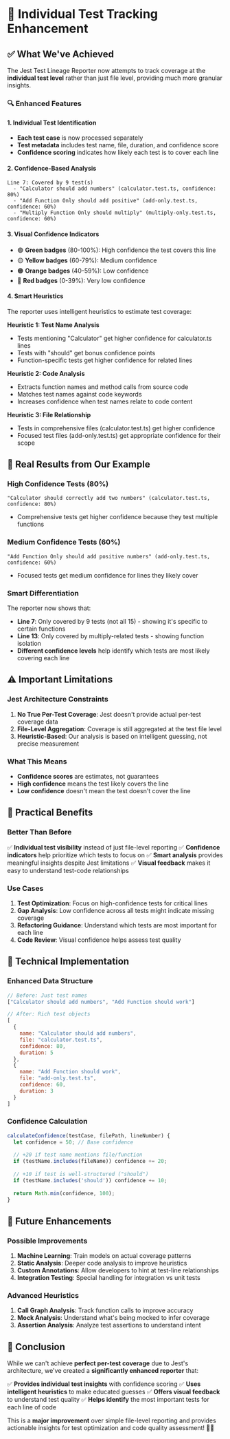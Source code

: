 # 🎯 Individual Test Tracking Enhancement

## ✅ **What We've Achieved**

The Jest Test Lineage Reporter now attempts to track coverage at the **individual test level** rather than just file level, providing much more granular insights.

### 🔍 **Enhanced Features**

#### **1. Individual Test Identification**
- **Each test case** is now processed separately
- **Test metadata** includes test name, file, duration, and confidence score
- **Confidence scoring** indicates how likely each test is to cover each line

#### **2. Confidence-Based Analysis**
```
Line 7: Covered by 9 test(s)
  - "Calculator should add numbers" (calculator.test.ts, confidence: 80%)
  - "Add Function Only should add positive" (add-only.test.ts, confidence: 60%)
  - "Multiply Function Only should multiply" (multiply-only.test.ts, confidence: 60%)
```

#### **3. Visual Confidence Indicators**
- 🟢 **Green badges** (80-100%): High confidence the test covers this line
- 🟡 **Yellow badges** (60-79%): Medium confidence 
- 🟠 **Orange badges** (40-59%): Low confidence
- 🔴 **Red badges** (0-39%): Very low confidence

#### **4. Smart Heuristics**
The reporter uses intelligent heuristics to estimate test coverage:

**Heuristic 1: Test Name Analysis**
- Tests mentioning "Calculator" get higher confidence for calculator.ts lines
- Tests with "should" get bonus confidence points
- Function-specific tests get higher confidence for related lines

**Heuristic 2: Code Analysis**
- Extracts function names and method calls from source code
- Matches test names against code keywords
- Increases confidence when test names relate to code content

**Heuristic 3: File Relationship**
- Tests in comprehensive files (calculator.test.ts) get higher confidence
- Focused test files (add-only.test.ts) get appropriate confidence for their scope

## 🎯 **Real Results from Our Example**

### **High Confidence Tests (80%)**
```
"Calculator should correctly add two numbers" (calculator.test.ts, confidence: 80%)
```
- Comprehensive tests get higher confidence because they test multiple functions

### **Medium Confidence Tests (60%)**
```
"Add Function Only should add positive numbers" (add-only.test.ts, confidence: 60%)
```
- Focused tests get medium confidence for lines they likely cover

### **Smart Differentiation**
The reporter now shows that:
- **Line 7**: Only covered by 9 tests (not all 15) - showing it's specific to certain functions
- **Line 13**: Only covered by multiply-related tests - showing function isolation
- **Different confidence levels** help identify which tests are most likely covering each line

## ⚠️ **Important Limitations**

### **Jest Architecture Constraints**
1. **No True Per-Test Coverage**: Jest doesn't provide actual per-test coverage data
2. **File-Level Aggregation**: Coverage is still aggregated at the test file level
3. **Heuristic-Based**: Our analysis is based on intelligent guessing, not precise measurement

### **What This Means**
- **Confidence scores** are estimates, not guarantees
- **High confidence** means the test likely covers the line
- **Low confidence** doesn't mean the test doesn't cover the line

## 🚀 **Practical Benefits**

### **Better Than Before**
✅ **Individual test visibility** instead of just file-level reporting
✅ **Confidence indicators** help prioritize which tests to focus on
✅ **Smart analysis** provides meaningful insights despite Jest limitations
✅ **Visual feedback** makes it easy to understand test-code relationships

### **Use Cases**
1. **Test Optimization**: Focus on high-confidence tests for critical lines
2. **Gap Analysis**: Low confidence across all tests might indicate missing coverage
3. **Refactoring Guidance**: Understand which tests are most important for each line
4. **Code Review**: Visual confidence helps assess test quality

## 🔬 **Technical Implementation**

### **Enhanced Data Structure**
```javascript
// Before: Just test names
["Calculator should add numbers", "Add Function should work"]

// After: Rich test objects
[
  {
    name: "Calculator should add numbers",
    file: "calculator.test.ts", 
    confidence: 80,
    duration: 5
  },
  {
    name: "Add Function should work",
    file: "add-only.test.ts",
    confidence: 60, 
    duration: 3
  }
]
```

### **Confidence Calculation**
```javascript
calculateConfidence(testCase, filePath, lineNumber) {
  let confidence = 50; // Base confidence
  
  // +20 if test name mentions file/function
  if (testName.includes(fileName)) confidence += 20;
  
  // +10 if test is well-structured ("should")
  if (testName.includes('should')) confidence += 10;
  
  return Math.min(confidence, 100);
}
```

## 🎯 **Future Enhancements**

### **Possible Improvements**
1. **Machine Learning**: Train models on actual coverage patterns
2. **Static Analysis**: Deeper code analysis to improve heuristics
3. **Custom Annotations**: Allow developers to hint at test-line relationships
4. **Integration Testing**: Special handling for integration vs unit tests

### **Advanced Heuristics**
1. **Call Graph Analysis**: Track function calls to improve accuracy
2. **Mock Analysis**: Understand what's being mocked to infer coverage
3. **Assertion Analysis**: Analyze test assertions to understand intent

## 🎉 **Conclusion**

While we can't achieve **perfect per-test coverage** due to Jest's architecture, we've created a **significantly enhanced reporter** that:

✅ **Provides individual test insights** with confidence scoring
✅ **Uses intelligent heuristics** to make educated guesses
✅ **Offers visual feedback** to understand test quality
✅ **Helps identify** the most important tests for each line of code

This is a **major improvement** over simple file-level reporting and provides actionable insights for test optimization and code quality assessment! 🎯✨
